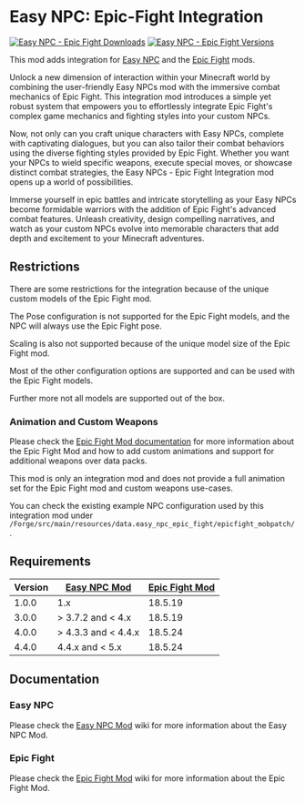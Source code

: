 # Easy NPC: Epic-Fight Integration

[![Easy NPC - Epic Fight Downloads](http://cf.way2muchnoise.eu/full_957625_downloads.svg)](https://www.curseforge.com/minecraft/mc-mods/easy-npc-epic-fight)
[![Easy NPC - Epic Fight Versions](http://cf.way2muchnoise.eu/versions/Minecraft_957625_all.svg)](https://www.curseforge.com/minecraft/mc-mods/easy-npc-epic-fight)

This mod adds integration for [Easy NPC][easy_npc] and the [Epic Fight][epic_fight] mods.

Unlock a new dimension of interaction within your Minecraft world by combining the user-friendly
Easy NPCs mod with the immersive combat mechanics of Epic Fight. This integration mod introduces a
simple yet robust system that empowers you to effortlessly integrate Epic Fight's complex game
mechanics and fighting styles into your custom NPCs.

Now, not only can you craft unique characters with Easy NPCs, complete with captivating dialogues,
but you can also tailor their combat behaviors using the diverse fighting styles provided by Epic
Fight. Whether you want your NPCs to wield specific weapons, execute special moves, or showcase
distinct combat strategies, the Easy NPCs - Epic Fight Integration mod opens up a world of
possibilities.

Immerse yourself in epic battles and intricate storytelling as your Easy NPCs become formidable
warriors with the addition of Epic Fight's advanced combat features. Unleash creativity, design
compelling narratives, and watch as your custom NPCs evolve into memorable characters that add depth
and excitement to your Minecraft adventures.

## Restrictions

There are some restrictions for the integration because of the unique custom models of the Epic
Fight mod.

The Pose configuration is not supported for the Epic Fight models, and the NPC will always use the
Epic Fight pose.

Scaling is also not supported because of the unique model size of the Epic Fight mod.

Most of the other configuration options are supported and can be used with the Epic Fight models.

Further more not all models are supported out of the box.

### Animation and Custom Weapons

Please check the [Epic Fight Mod documentation][epic_fight_wiki] for more information about the
Epic Fight Mod and how to add custom animations and support for additional weapons over data packs.

This mod is only an integration mod and does not provide a full animation set for the Epic Fight
mod and custom weapons use-cases.

You can check the existing example NPC configuration used by this integration mod
under `/Forge/src/main/resources/data.easy_npc_epic_fight/epicfight_mobpatch/`.

## Requirements

| Version | [Easy NPC Mod][easy_npc] | [Epic Fight Mod][epic_fight] |
|---------|--------------------------|------------------------------|
| 1.0.0   | 1.x                      | 18.5.19                      |
| 3.0.0   | > 3.7.2 and < 4.x        | 18.5.19                      |
| 4.0.0   | > 4.3.3 and < 4.4.x      | 18.5.24                      |
| 4.4.0   | 4.4.x and < 5.x          | 18.5.24                      |

## Documentation

### Easy NPC

Please check the [Easy NPC Mod][easy_npc_wiki] wiki for more information about the Easy NPC Mod.

### Epic Fight

Please check the [Epic Fight Mod][epic_fight_wiki] wiki for more information about the Epic Fight
Mod.

[easy_npc]: https://www.curseforge.com/minecraft/mc-mods/easy-npc

[easy_npc_wiki]: https://github.com/MarkusBordihn/BOs-Easy-NPC/wiki

[epic_fight]: https://www.curseforge.com/minecraft/mc-mods/epic-fight-mod

[epic_fight_wiki]: https://epicfight-docs.readthedocs.io/Guides/page1/
